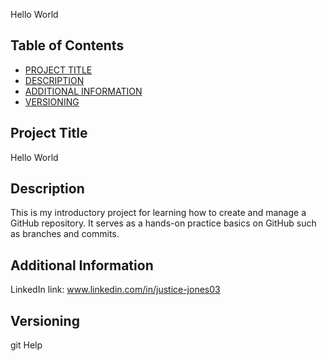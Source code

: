 Hello World 

## Table of Contents 

- [PROJECT TITLE](#Project-Title)
- [DESCRIPTION](#Description)
- [ADDITIONAL INFORMATION](#additional-information)
- [VERSIONING](#versioning)

## Project Title
  Hello World 

## Description
 This is my introductory project for learning how to create and manage a GitHub repository. It serves as a hands-on practice basics on GitHub such as branches and commits.
 
## Additional Information 
  LinkedIn link: www.linkedin.com/in/justice-jones03

## Versioning 
git Help 
